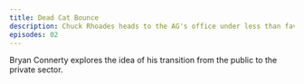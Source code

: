 ```yaml
---
title: Dead Cat Bounce
description: Chuck Rhoades heads to the AG's office under less than favorable conditions.
episodes: 02
---
```

Bryan Connerty explores the idea of his transition from the public to the private sector.